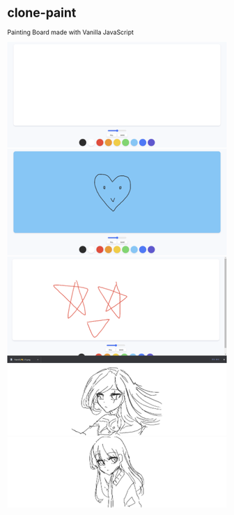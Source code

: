 # clone-paint
Painting Board made with Vanilla JavaScript

<img src="./clone-paint/paint-1.png">
<img src="./clone-paint/paint-2.png">
<img src="./clone-paint/paint-3.png">
<img src="./clone-paint/paint-4.png">
<img src="./clone-paint/paint-5.png">
